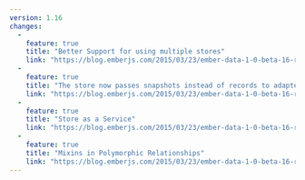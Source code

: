 ```yaml
---
version: 1.16
changes:
  -
    feature: true
    title: "Better Support for using multiple stores"
    link: "https://blog.emberjs.com/2015/03/23/ember-data-1-0-beta-16-released.html"
  -
    feature: true
    title: "The store now passes snapshots instead of records to adapter methods"
    link: "https://blog.emberjs.com/2015/03/23/ember-data-1-0-beta-16-released.html"
  -
    feature: true
    title: "Store as a Service"
    link: "https://blog.emberjs.com/2015/03/23/ember-data-1-0-beta-16-released.html"
  -
    feature: true
    title: "Mixins in Polymorphic Relationships"
    link: "https://blog.emberjs.com/2015/03/23/ember-data-1-0-beta-16-released.html"
---
```

